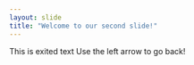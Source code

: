 ```yaml
---
layout: slide
title: "Welcome to our second slide!"
---
```

This is exited text
Use the left arrow to go back!
